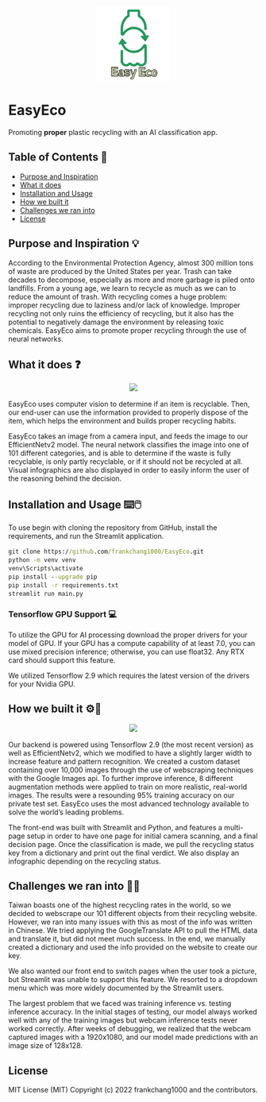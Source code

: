 <p align="center">
  <img src="https://github.com/frankchang1000/EasyEco/blob/main/docs/EasyEco-1 (1).jpg", width="150"/>
</p>

# EasyEco

Promoting **proper** plastic recycling with an AI classification app.

## Table of Contents 📑

* [Purpose and Inspiration](#purpose-and-inspiration)
* [What it does](#what-it-does)
* [Installation and Usage](#installation-and-usage)
* [How we built it](#how-we-built-it)
* [Challenges we ran into](#challenges-we-ran-into)
* [License](#license)

## Purpose and Inspiration 💡

According to the Environmental Protection Agency, almost 300 million tons of waste are produced by the United States per year. Trash can take decades to decompose, especially as more and more garbage is piled onto landfills. From a young age, we learn to recycle as much as we can to reduce the amount of trash. With recycling comes a huge problem: improper recycling due to laziness and/or lack of knowledge. Improper recycling not only ruins the efficiency of  recycling, but it also has the potential to negatively damage the environment by releasing toxic chemicals. EasyEco aims to promote proper recycling through the use of neural networks.

## What it does ❓

<p align="center">
  <img src="https://github.com/frankchang1000/PlasticPal/blob/main/docs/slides/backend.png", width="500"/>
</p>

EasyEco uses computer vision to determine if an item is recyclable. Then, our end-user can use the information provided to properly dispose of the item, which helps the environment and builds proper recycling habits. 

EasyEco takes an image from a camera input, and feeds the image to our EfficientNetv2 model. The neural network classifies the image into one of 101 different categories, and is able to determine if the waste is fully recyclable, is only partly recyclable, or if it should not be recycled at all. Visual infographics are also displayed in order to easily inform the user of the reasoning behind the decision.

## Installation and Usage ⌨️🖱️

To use begin with cloning the repository from GitHub, install the requirements, and run the Streamlit application.

```cmd
git clone https://github.com/frankchang1000/EasyEco.git
python -m venv venv 
venv\Scripts\activate
pip install --upgrade pip
pip install -r requirements.txt
streamlit run main.py
```

### Tensorflow GPU Support 💻

To utilize the GPU for AI processing download the proper drivers for your model of GPU. If your GPU has a compute capability of at least 7.0, you can use mixed precision inference; otherwise, you can use float32. Any RTX card should support this feature.

We utilized Tensorflow 2.9 which requires the latest version of the drivers for your Nvidia GPU.

## How we built it ⚙️🔧

<p align="center">
  <img src="https://github.com/frankchang1000/PlasticPal/blob/main/docs/slides/howitworks.png", width="500"/>
</p>

Our backend is powered using Tensorflow 2.9 (the most recent version) as well as EfficientNetv2, which we modified to have a slightly larger width to increase feature and pattern recognition. We created a custom dataset containing over 10,000 images through the use of webscraping techniques with the Google Images api. To further improve inference, 8 different augmentation methods were applied to train on more realistic, real-world images. The results were a resounding 95% training accuracy on our private test set. EasyEco uses the most advanced technology available to solve the world’s leading problems.

The front-end was built with Streamlit and Python, and features a multi-page setup in order to have one page for initial camera scanning, and a final decision page. Once the classification is made, we pull the recycling status key from a dictionary and print out the final verdict. We also display an infographic depending on the recycling status. 

## Challenges we ran into 👷‍♂️

Taiwan boasts one of the highest recycling rates in the world, so we decided to webscrape our 101 different objects from their recycling website. However, we ran into many issues with this as most of the info was written in Chinese. We tried applying the GoogleTranslate API to pull the HTML data and translate it, but did not meet much success. In the end, we manually created a dictionary and used the info provided on the website to create our key. 

We also wanted our front end to switch pages when the user took a picture, but Streamlit was unable to support this feature. We resorted to a dropdown menu which was more widely documented by the Streamlit users.

The largest problem that we faced was training inference vs. testing inference accuracy. In the initial stages of testing, our model always worked well with any of the training images but webcam inference tests never worked correctly. After weeks of debugging, we realized that the webcam captured images with a 1920x1080, and our model made predictions with an image size of 128x128. 

## License

MIT License (MIT) Copyright (c) 2022 frankchang1000 and the contributors.
